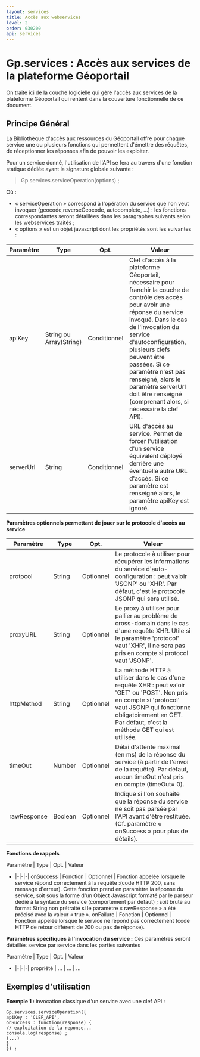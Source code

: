 ```yaml
---
layout: services
title: Accès aux webservices
level: 2
order: 030200
api: services
---
```


# Gp.services : Accès aux services de la plateforme Géoportail

On traite ici de la couche logicielle qui gère l'accès aux services de la plateforme Géoportail qui rentent dans la couverture fonctionnelle de ce document.

## Principe Général

La Bibliothèque d'accès aux ressources du Géoportail offre pour chaque service une ou plusieurs fonctions qui permettent d'émettre des réquêtes, de réceptionner les réponses afin de pouvoir les exploiter.

Pour un service donné, l'utilisation de l'API se fera au travers d'une fonction statique dédiée ayant la signature globale suivante :

> Gp.services.serviceOperation(options) ;

Où :

* « serviceOperation » correspond à l'opération du service que l'on veut invoquer (geocode,reverseGeocode, autocomplete, …) : les fonctions correspondantes seront détaillées dans les paragraphes suivants selon les webservices traités ;
* « options » est un objet javascript dont les propriétés sont les suivantes :


<a name="commonParams"></a>

Paramètre | Type | Opt. | Valeur
-|-|-|-|
apiKey | String ou Array(String) | Conditionnel | Clef d'accès à la plateforme Géoportail, nécessaire pour franchir la couche de contrôle des accès pour avoir une réponse du service invoqué. Dans le cas de l'invocation du service d'autoconfiguration, plusieurs clefs peuvent être passées. Si ce paramètre n'est pas renseigné, alors le paramètre serverUrl doit être renseigné (comprenant alors, si nécessaire la clef API).
serverUrl | String | Conditionnel | URL d'accès au service. Permet de forcer l'utilisation d'un service équivalent déployé derrière une éventuelle autre URL d'accès. Si ce paramètre est renseigné alors, le paramètre apiKey est ignoré.

**Paramètres optionnels permettant de jouer sur le protocole d'accès au service** 

Paramètre | Type | Opt. | Valeur
-|-|-|-|
protocol | String | Optionnel | Le protocole à utiliser pour récupérer les informations du service d'auto-configuration : peut valoir 'JSONP' ou 'XHR'. Par défaut, c'est le protocole JSONP qui sera utilisé. 
proxyURL | String | Optionnel | Le proxy à utiliser pour pallier au problème de cross-domain dans le cas d'une requête XHR. Utile si le paramètre 'protocol' vaut 'XHR', il ne sera pas pris en compte si protocol vaut 'JSONP'.
httpMethod | String | Optionnel | La méthode HTTP à utiliser dans le cas d'une requête XHR : peut valoir 'GET' ou 'POST'. Non pris en compte si 'protocol' vaut JSONP qui fonctionne obligatoirement en GET. Par défaut, c'est la méthode GET qui est utilisée.
timeOut | Number | Optionnel | Délai d'attente maximal (en ms) de la réponse du service (à partir de l'envoi de la requête). Par défaut, aucun timeOut n'est pris en compte (timeOut= 0).
rawResponse | Boolean | Optionnel | Indique si l'on souhaite que la réponse du service ne soit pas parsée par l'API avant d'être restituée. (Cf. paramètre « onSuccess » pour plus de détails).

**Fonctions de rappels**

Paramètre | Type | Opt. | Valeur
- |-|-|-|
onSuccess | Fonction | Optionnel | Fonction appelée lorsque le service répond correctement à la requête :(code HTTP 200, sans message d'erreur). Cette fonction prend en paramètre la réponse du service, soit sous la forme d'un Object Javascript formaté par le parseur dédié à la syntaxe du service (comportement par défaut) ; soit brute au format String non prétraité si le paramètre « rawResponse » a été précisé avec la valeur « true ».
onFailure | Fonction | Optionnel | Fonction appelée lorsque le service ne répond pas correctement (code HTTP de retour différent de 200 ou pas de réponse).

**Paramètres spécifiques à l'invocation du service :** Ces paramètres seront détaillés service par service dans les parties suivantes

Paramètre | Type | Opt. | Valeur
- |-|-|-|
propriété | ... | ... | ...

## Exemples d'utilisation

**Exemple 1 :** invocation classique d'un service avec une clef API :

```
Gp.services.serviceOperation({
apiKey : 'CLEF_API',
onSuccess : function(response) {
// exploitation de la reponse...
console.log(response) ;
(...)
}
}) ;
```




